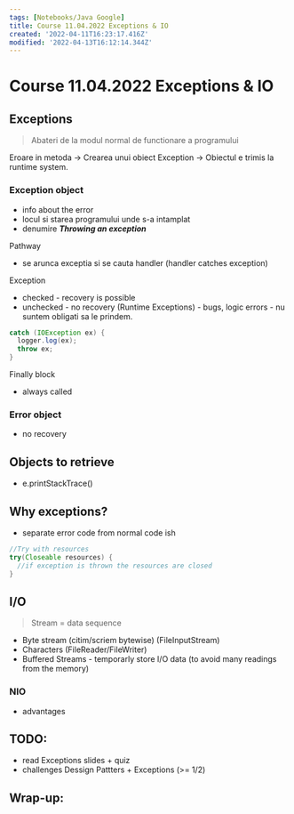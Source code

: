 ```yaml
---
tags: [Notebooks/Java Google]
title: Course 11.04.2022 Exceptions & IO
created: '2022-04-11T16:23:17.416Z'
modified: '2022-04-13T16:12:14.344Z'
---
```


# Course 11.04.2022 Exceptions & IO

## Exceptions
> Abateri de la modul normal de functionare a programului

Eroare in metoda -> Crearea unui obiect Exception -> Obiectul e trimis la runtime system.

### Exception object
- info about the error
- locul si starea programului unde s-a intamplat
- denumire ***Throwing an exception***

Pathway
- se arunca exceptia si se cauta handler (handler catches exception)

Exception
- checked - recovery is possible
- unchecked - no recovery (Runtime Exceptions) - bugs, logic errors - nu suntem obligati sa le prindem.

```java
catch (IOException ex) {
  logger.log(ex);
  throw ex;
}
```

Finally block
- always called

### Error object
- no recovery 

## Objects to retrieve
- e.printStackTrace()

## Why exceptions?
- separate error code from normal code ish 

```java
//Try with resources
try(Closeable resources) {
  //if exception is thrown the resources are closed
}
```

## I/O
> Stream = data sequence
- Byte stream (citim/scriem bytewise) (FileInputStream)
- Characters (FileReader/FileWriter)
- Buffered Streams - temporarly store I/O data (to avoid many readings from the memory)

### NIO
- advantages

## TODO:
- read Exceptions slides + quiz
- challenges Dessign Pattters + Exceptions (>= 1/2)

## Wrap-up:

